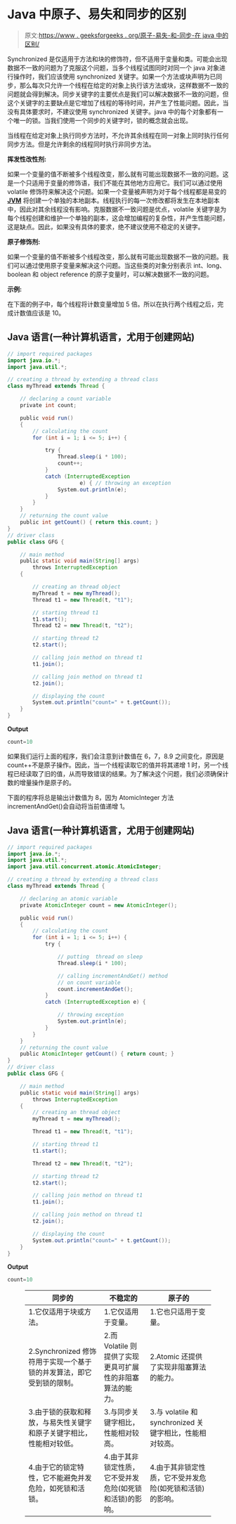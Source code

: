 # Java 中原子、易失和同步的区别

> 原文:[https://www . geeksforgeeks . org/原子-易失-和-同步-在 java 中的区别/](https://www.geeksforgeeks.org/difference-between-atomic-volatile-and-synchronized-in-java/)

Synchronized 是仅适用于方法和块的修饰符，但不适用于变量和类。可能会出现数据不一致的问题为了克服这个问题，当多个线程试图同时对同一个 java 对象进行操作时，我们应该使用 synchronized 关键字。如果一个方法或块声明为已同步，那么每次只允许一个线程在给定的对象上执行该方法或块，这样数据不一致的问题就会得到解决。同步关键字的主要优点是我们可以解决数据不一致的问题，但这个关键字的主要缺点是它增加了线程的等待时间，并产生了性能问题。因此，当没有具体要求时，不建议使用 synchronized 关键字。java 中的每个对象都有一个唯一的锁。当我们使用一个同步的关键字时，锁的概念就会出现。

当线程在给定对象上执行同步方法时，不允许其余线程在同一对象上同时执行任何同步方法。但是允许剩余的线程同时执行非同步方法。

**挥发性改性剂:**

如果一个变量的值不断被多个线程改变，那么就有可能出现数据不一致的问题。这是一个只适用于变量的修饰语，我们不能在其他地方应用它。我们可以通过使用 volatile 修饰符来解决这个问题。如果一个变量被声明为对于每个线程都是易变的 [**JVM**](https://www.geeksforgeeks.org/jvm-works-jvm-architecture/) 将创建一个单独的本地副本。线程执行的每一次修改都将发生在本地副本中，因此对其余线程没有影响。克服数据不一致问题是优点，volatile 关键字是为每个线程创建和维护一个单独的副本，这会增加编程的复杂性，并产生性能问题，这是缺点。因此，如果没有具体的要求，绝不建议使用不稳定的关键字。

**原子修饰剂:**

如果一个变量的值不断被多个线程改变，那么就有可能出现数据不一致的问题。我们可以通过使用原子变量来解决这个问题。当这些类的对象分别表示 int、long、boolean 和 object reference 的原子变量时，可以解决数据不一致的问题。

**示例:**

在下面的例子中，每个线程将计数变量增加 5 倍。所以在执行两个线程之后，完成计数值应该是 10。

## Java 语言(一种计算机语言，尤用于创建网站)

```java
// import required packages
import java.io.*;
import java.util.*;

// creating a thread by extending a thread class
class myThread extends Thread {

    // declaring a count variable
    private int count;

    public void run()
    {
        // calculating the count
        for (int i = 1; i <= 5; i++) {

            try {
                Thread.sleep(i * 100);
                count++;
            }
            catch (InterruptedException
                       e) { // throwing an exception
                System.out.println(e);
            }
        }
    }
    // returning the count value
    public int getCount() { return this.count; }
}
// driver class
public class GFG {

    // main method
    public static void main(String[] args)
        throws InterruptedException
    {

        // creating an thread object
        myThread t = new myThread();
        Thread t1 = new Thread(t, "t1");

        // starting thread t1
        t1.start();
        Thread t2 = new Thread(t, "t2");

        // starting thread t2
        t2.start();

        // calling join method on thread t1
        t1.join();

        // calling join method on thread t1
        t2.join();

        // displaying the count
        System.out.println("count=" + t.getCount());
    }
}
```

**Output**

```java
count=10
```

如果我们运行上面的程序，我们会注意到计数值在 6，7，8.9 之间变化，原因是 count++不是原子操作。因此，当一个线程读取它的值并将其递增 1 时，另一个线程已经读取了旧的值，从而导致错误的结果。为了解决这个问题，我们必须确保计数的增量操作是原子的。

下面的程序将总是输出计数值为 8，因为 AtomicInteger 方法 incrementAndGet()会自动将当前值递增 1。

## Java 语言(一种计算机语言，尤用于创建网站)

```java
// import required packages
import java.io.*;
import java.util.*;
import java.util.concurrent.atomic.AtomicInteger;

// creating a thread by extending a thread class
class myThread extends Thread {

    // declaring an atomic variable
    private AtomicInteger count = new AtomicInteger();

    public void run()
    {
        // calculating the count
        for (int i = 1; i <= 5; i++) {
            try {

                // putting  thread on sleep
                Thread.sleep(i * 100);

                // calling incrementAndGet() method
                // on count variable
                count.incrementAndGet();
            }
            catch (InterruptedException e) {

                // throwing exception
                System.out.println(e);
            }
        }
    }
    // returning the count value
    public AtomicInteger getCount() { return count; }
}
// driver class
public class GFG {

    // main method
    public static void main(String[] args)
        throws InterruptedException
    {
        // creating an thread object
        myThread t = new myThread();

        Thread t1 = new Thread(t, "t1");

        // starting thread t1
        t1.start();

        Thread t2 = new Thread(t, "t2");

        // starting thread t2
        t2.start();

        // calling join method on thread t1
        t1.join();

        // calling join method on thread t1
        t2.join();

        // displaying the count
        System.out.println("count=" + t.getCount());
    }
}
```

**Output**

```java
count=10
```

<figure class="table">

| 同步的 | 不稳定的 | 原子的 |
| --- | --- | --- |
| 1.它仅适用于块或方法。 | 1.它仅适用于变量。 | 1.它也只适用于变量。 |
| 2.Synchronized 修饰符用于实现一个基于锁的并发算法，即它受到锁的限制。 | 2.而 Volatile 则提供了实现更具可扩展性的非阻塞算法的能力。 | 2.Atomic 还提供了实现非阻塞算法的能力。 |
| 3.由于锁的获取和释放，与易失性关键字和原子关键字相比，性能相对较低。 | 3.与同步关键字相比，性能相对较高。 | 3.与 volatile 和 synchronized 关键字相比，性能相对较高。 |
| 4.由于它的锁定特性，它不能避免并发危险，如死锁和活锁。 | 4.由于其非锁定性质，它不受并发危险(如死锁和活锁)的影响。 | 4.由于其非锁定性质，它不受并发危险(如死锁和活锁)的影响。 |

</figure>